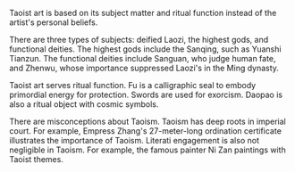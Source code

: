 Taoist art is based on its subject matter and ritual function instead of the artist's personal beliefs. 

There are three types of subjects: deified Laozi, the highest gods, and functional deities. The highest gods include the Sanqing, such as Yuanshi Tianzun. The functional deities include Sanguan, who judge human fate, and Zhenwu, whose importance suppressed Laozi's in the Ming dynasty. 

Taoist art serves ritual function. Fu is a calligraphic seal to embody primordial energy for protection. Swords are used for exorcism. Daopao is also a ritual object with cosmic symbols. 

There are misconceptions about Taoism. Taoism has deep roots in imperial court. For example, Empress Zhang's 27-meter-long ordination certificate illustrates the importance of Taoism. Literati engagement is also not negligible in Taoism. For example, the famous painter Ni Zan paintings with Taoist themes.

